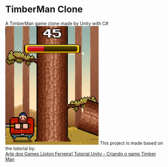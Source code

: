 # TimberMan Clone 
A TimberMan game clone made by Unity with C#
<img src="/Pics/preview.PNG" width="294px" height="374px"></img>
This project is made based on the tutorial by:</br>
[Arte dos Games [Joton Ferreira] Tutorial Unity - Criando o game Timber Man](https://www.youtube.com/watch?v=vk91turzthA&list=PLPpGzemISB2fHIgT5UOUx1i8ShB50BQuA)
